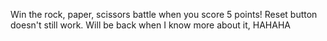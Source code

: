 <p>Win the rock, paper, scissors battle when you score 5 points! Reset button doesn't still work. Will be back when I know more about it, HAHAHA</p>
